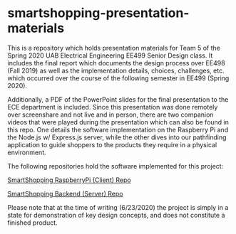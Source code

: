 # smartshopping-presentation-materials

This is a repository which holds presentation materials for Team 5 of the Spring 2020 UAB Electrical Engineering EE499 Senior Design class. It includes the final report which documents the design process over EE498 (Fall 2019) as well as the implementation details, choices, challenges, etc. which occurred over the course of the following semester in EE499 (Spring 2020).

Additionally, a PDF of the PowerPoint slides for the final presentation to the ECE department is included. Since this presentation was done remotely over screenshare and not live and in person, there are two companion videos that were played during the presentation which can also be found in this repo. One details the software implementation on the Raspberry Pi and the Node.js w/ Express.js server, while the other dives into our pathfinding application to guide shoppers to the products they require in a physical environment.

The following repositories hold the software implemented for this project:

[SmartShopping RaspberryPi (Client) Repo](https://www.github.com/csmcg/smartshopping-pi)

[SmartShopping Backend (Server) Repo](https://www.github.com/csmcg/smartshopping-srvr)

Please note that at the time of writing (6/23/2020) the project is simply in a state for demonstration of key design concepts, and does not constitute a finished product.
